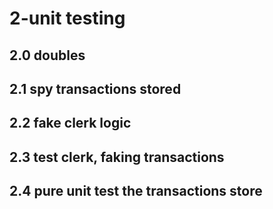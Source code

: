# 2-unit testing

## 2.0 doubles

## 2.1 spy transactions stored

## 2.2 fake clerk logic

## 2.3 test clerk, faking transactions

## 2.4 pure unit test the transactions store
